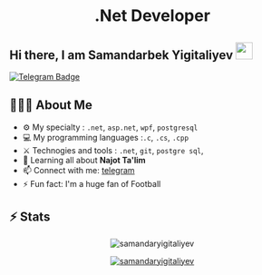<h1 align="center">.Net Developer</h1>

## Hi there, I am Samandarbek Yigitaliyev <img src="https://raw.githubusercontent.com/aemmadi/aemmadi/master/wave.gif" width="30px">

[![Telegram Badge](https://img.shields.io/badge/@Samandarbek_Yigitaliyev-2CA5E0?style=flat-square&logo=telegram&logoColor=white&link=https://t.me/Samandarbek_Yigitaliyev)](https://t.me/Samandarbek_Yigitaliyev)

<h2 align="left">👨🏻‍💻 About Me</h2>

- ⚙️ My specialty : `.net`, `asp.net`, `wpf`, `postgresql`
- 💻 My programming languages :`.c`, `.cs`, `.cpp`
- ⚔️ Technogies and tools : `.net`, `git`, `postgre sql`, 
- 🌱 Learning all about **Najot Ta'lim**
- 📫 Connect with me: [telegram](https://t.me/Samandarbek_Yigitaliyev)
- ⚡️ Fun fact: I'm a huge fan of Football

## ⚡ Stats
<p align="center"> <img src="https://github-readme-stats.vercel.app/api?username=samandaryigitaliyev&show_icons=true&theme=gotham" alt="samandaryigitaliyev" />

<p align="center"> <a href="https://github.com/ryo-ma/github-profile-trophy"><img src="https://github-profile-trophy.vercel.app/?username=samandaryigitaliyev&theme=onestar&row=1&margin-w=15&margin-h=15&no-bg=true" alt="samandaryigitaliyev" /></a> </p>
